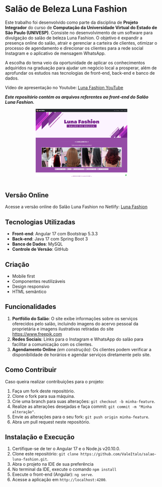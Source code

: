 # Salão de Beleza Luna Fashion

Este trabalho foi desenvolvido como parte da disciplina de **Projeto Integrador** do curso de **Computação da Universidade Virtual do Estado de São Paulo (UNIVESP)**. Consiste no desenvolvimento de um software para divulgação do salão de beleza Luna Fashion. O objetivo é expandir a presença online do salão, atrair e gerenciar a carteira de clientes, otimizar o processo de agendamento e direcionar os clientes para a rede social Instagram e o aplicativo de mensagem WhatsApp.

A escolha do tema veio da oportunidade de aplicar os conhecimentos adquiridos na graduação para ajudar um negócio local a prosperar, além de aprofundar os estudos nas tecnologias de front-end, back-end e banco de dados.

Vídeo de apresentação no Youtube: [Luna Fashion YouTube](https://www.youtube.com/watch?v=TYOhunIFcww)

**_Este repositório contém os arquivos referentes ao front-end do Salão Luna Fashion._**

<div style="display: flex;" align="center">  
  <a href="https://lunafashion.netlify.app/home">
<img src="./src/assets/img/luna-fashion-front-end-2.png" alt="Banner Luna Fashion criado na ferramenta Canva" width=60%/>
  </a>
</div>

<br>

## Versão Online

Acesse a versão online do Salão Luna Fashion no Netlify: [Luna Fashion](https://lunafashion.netlify.app/home)

## Tecnologias Utilizadas
  	
- **Front-end**: Angular 17 com Bootstrap 5.3.3
- **Back-end**: Java 17 com Spring Boot 3
- **Banco de Dados**: MySQL
- **Controle de Versão**: GitHub

## Criação

- Mobile first
- Componentes reutilizáveis
- Design responsivo
- HTML semântico

## Funcionalidades

1. **Portfólio do Salão**: O site exibe informações sobre os serviços oferecidos pelo salão, incluindo imagens do acervo pessoal da proprietária e imagens ilustrativas retiradas do site https://www.freepik.com
2. **Redes Sociais**: Links para o Instagram e WhatsApp do salão para facilitar a comunicação com os clientes.
3. **Agendamento Online** _(em construção)_: Os clientes podem verificar a disponibilidade de horários e agendar serviços diretamente pelo site.

## Como Contribuir

Caso queira realizar contribuições para o projeto:

1. Faça um fork deste repositório.
2. Clone o fork para sua máquina.
3. Crie uma branch para suas alterações: `git checkout -b minha-feature`.
4. Realize as alterações desejadas e faça commit: `git commit -m "Minha alteração"`.
5. Envie as alterações para o seu fork: `git push origin minha-feature`.
6. Abra um pull request neste repositório.

## Instalação e Execução

1. Certifique-se de ter o Angular 17 e o Node.js v20.10.0.
2. Clone este repositório: `git clone https://github.com/ValeItalo/salao-luna-fashion.git`.
3. Abra o projeto na IDE de sua preferência
4. No terminal da IDE, execute o comando `npm install`
5. Execute o front-end (Angular): `ng serve`.
6. Acesse a aplicação em `http://localhost:4200`.
